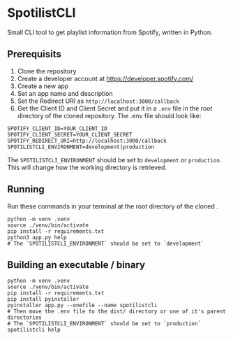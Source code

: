 # SpotilistCLI
Small CLI tool to get playlist information from Spotify, written in Python.

## Prerequisits
1. Clone the repository
2. Create a developer account at https://developer.spotify.com/
3. Create a new app
4. Set an app name and description
5. Set the Redirect URI as `http://localhost:3000/callback`
6. Get the Client ID and Client Secret and put it in a `.env` file in the root directory of the cloned repository. The .env file should look like:

```Dotenv
SPOTIFY_CLIENT_ID=YOUR_CLIENT_ID
SPOTIFY_CLIENT_SECRET=YOUR_CLIENT_SECRET
SPOTIFY_REDIRECT_URI=http://localhost:3000/callback
SPOTILISTCLI_ENVIRONMENT=development|production
```
The `SPOTILISTCLI_ENVIRONMENT` should be set to `development` or `production`. This will change how the working directory is retrieved.

## Running
Run these commands in your terminal at the root directory of the cloned .
```shell
python -m venv .venv
source ./venv/bin/activate
pip install -r requirements.txt
python3 app.py help
# The `SPOTILISTCLI_ENVIRONMENT` should be set to `development`
```

## Building an executable / binary
```shell
python -m venv .venv
source ./venv/bin/activate
pip install -r requirements.txt
pip install pyinstaller
pyinstaller app.py --onefile --name spotilistcli
# Then move the .env file to the dist/ directory or one of it's parent directories
# The `SPOTILISTCLI_ENVIRONMENT` should be set to `production`
spotilistcli help
```
